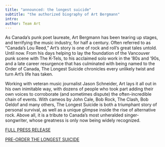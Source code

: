 ```yaml
---
title: "announced: the longest suicide"
subtitle: "the authorized biography of Art Bergmann"
intro:
author: Team Art
---
```

  
As Canada’s punk poet laureate, Art Bergmann has been tearing up stages, and terrifying the music industry, for half a century. Often referred to as “Canada’s Lou Reed,” Art’s story is one of rock and roll’s great tales untold. Until now. From his days helping to lay the foundation of the Vancouver punk scene with The K-Tels, to his acclaimed solo work in the ’80s and ’90s, and a late career resurgence that has culminated with being named to the Order of Canada, The Longest Suicide chronicles every unlikely twist and turn Art’s life has taken.

<!--more-->
Working with veteran music journalist Jason Schneider, Art lays it all out in his own inimitable way, with dozens of people who took part adding their own voices to corroborate (and sometimes dispute) the often-incredible chain of events. With cameos by John Cale, Bob Rock, The Clash, Bob Geldof and many others, The Longest Suicide is both a triumphant story of personal survival, as well as a unique glimpse inside the rise of alternative rock. Above all, it is a tribute to Canada’s most unheralded singer-songwriter, whose greatness is only now being widely recognized.


[FULL PRESS RELEASE](https://preview.mailerlite.com/a5e7k7c1d1/2019123192110520445/u9p5/)

[PRE-ORDER THE LONGEST SUICIDE](https://click.mailerlite.com/link/c/YT0yMDE5MTIzMTkyMTEwNTIwNDQ1JmM9dTlwNSZiPTEwMDYxNDU2ODUmZD1sNXU0ZzZl.OHkyodbQevPCZpPUChJEF5eJ45LExHClOAaIfuW5XO8)
